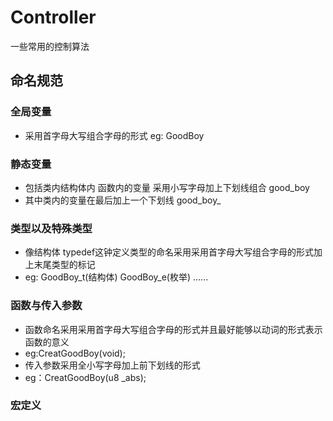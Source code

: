 # Controller
一些常用的控制算法
## 命名规范
### 全局变量
* 采用首字母大写组合字母的形式 eg: GoodBoy
### 静态变量
* 包括类内结构体内 函数内的变量 采用小写字母加上下划线组合 good_boy 
* 其中类内的变量在最后加上一个下划线 good_boy_
### 类型以及特殊类型
* 像结构体 typedef这钟定义类型的命名采用采用首字母大写组合字母的形式加上末尾类型的标记
* eg: GoodBoy_t(结构体) GoodBoy_e(枚举) ......
### 函数与传入参数
* 函数命名采用采用首字母大写组合字母的形式并且最好能够以动词的形式表示函数的意义
* eg:CreatGoodBoy(void);
* 传入参数采用全小写字母加上前下划线的形式
* eg：CreatGoodBoy(u8 _abs);
### 宏定义

